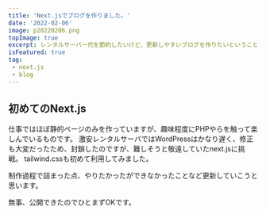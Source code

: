 ```yaml
---
title: 'Next.jsでブログを作りました。'
date: '2022-02-06'
image: p20220206.png
topImage: true
excerpt: レンタルサーバー代を節約したいけど、更新しやすいブログを作りたいということでNEXT.JSで作ったサイトをVercelにあげてみました。
isFeatured: true
tag:
 - next.js
 - blog
---
```



## 初めてのNext.js
仕事ではほぼ静的ページのみを作っていますが、趣味程度にPHPやらを触って楽しんでいるものです。
激安レンタルサーバではWordPressはかなり遅く、修正も大変だったため、封鎖したのですが、難しそうと敬遠していたnext.jsに挑戦。
tailwind.cssも初めて利用してみました。

制作過程で詰まった点、やりたかったができなかったことなど更新していこうと思います。

無事、公開できたのでひとまずOKです。